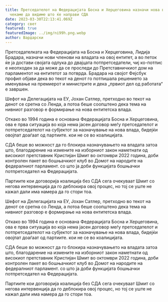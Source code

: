 ```yaml
---
title: Претседателот на Федерацијата Босна и Херцеговина назначи нова влада,
  чекаме да видиме што ќе направи СДА
date: 2023-03-30T22:13:41.069Z
category: свет
featured: true
featuredImage: ../img/ni99h.png.webp
author: Вардарски
---
```


Претседателката на Федерацијата на Босна и Херцеговина, Лидија Брадара, назначи нови членови на владата на овој ентитет, а во петок ќе ја достави својата одлука до двајцата потпретседатели, чиј ко-потпис е неопходен за да може да се проследи до Претставничкиот дом на парламентот на ентитетот за потврда. Брадара на својот Фејсбук профил објави дека во текот на денот го потпишала решението за именување на премиерот и министрите и дека „првиот дел од работата“ е завршен.

Шефот на Делегацијата на ЕУ, Јохан Сатлер, претходно во текот на денот се сретна со Ленда, а потоа беше соопштено дека тема на нивниот разговор е формирање на нова ентитетска влада.

Откако во 1994 година е основана Федерацијата Босна и Херцеговина, ова е прва ситуација во која нема јасен договор меѓу претседателот и потпретседателот на субјектот за назначување на нова влада, бидејќи овојпат доаѓаат од партиите. кои не се во коалицијата.

СДА беше во можност да го блокира назначувањето на владата затоа што, благодарение на измените на изборниот закон наметнати од високиот претставник Кристијан Шмит во октомври 2022 година, доби контролен пакет во бошњачкиот клуб во Домот на народите на федералниот парламент. со што ја доби функцијата бошњачки потпретседател на Федерацијата.

Партиите кои договорија коалиција без СДА сега очекуваат Шмит со негова интервенција да го деблокира овој процес, но тој се уште не кажал дали има намера да го стори тоа.

Шефот на Делегацијата на ЕУ, Јохан Сатлер, претходно во текот на денот се сретна со Ленда, а потоа беше соопштено дека тема на нивниот разговор е формирање на нова ентитетска влада.

Откако во 1994 година е основана Федерацијата Босна и Херцеговина, ова е прва ситуација во која нема јасен договор меѓу претседателот и потпретседателот на субјектот за назначување на нова влада, бидејќи овојпат доаѓаат од партиите. кои не се во коалицијата.

СДА беше во можност да го блокира назначувањето на владата затоа што, благодарение на измените на изборниот закон наметнати од високиот претставник Кристијан Шмит во октомври 2022 година, доби контролен пакет во бошњачкиот клуб во Домот на народите на федералниот парламент. со што ја доби функцијата бошњачки потпретседател на Федерацијата.

Партиите кои договорија коалиција без СДА сега очекуваат Шмит со негова интервенција да го деблокира овој процес, но тој се уште не кажал дали има намера да го стори тоа.

